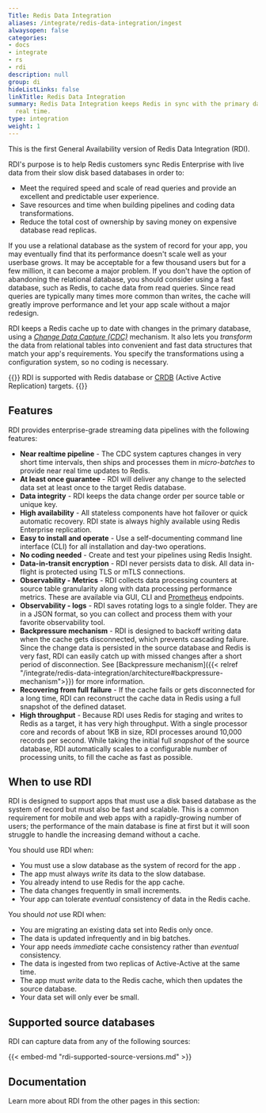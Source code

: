 ```yaml
---
Title: Redis Data Integration
aliases: /integrate/redis-data-integration/ingest
alwaysopen: false
categories:
- docs
- integrate
- rs
- rdi
description: null
group: di
hideListLinks: false
linkTitle: Redis Data Integration
summary: Redis Data Integration keeps Redis in sync with the primary database in near
  real time.
type: integration
weight: 1
---
```


This is the first General Availability version of Redis Data Integration (RDI).

RDI's purpose is to help Redis customers sync Redis Enterprise with live data from their slow disk based databases in order to:

- Meet the required speed and scale of read queries and provide an excellent and predictable user experience.
- Save resources and time when building pipelines and coding data transformations.
- Reduce the total cost of ownership by saving money on expensive database read replicas.

If you use a relational database as the system of record for your app,
you may eventually find
that its performance doesn't scale well as your userbase grows. It may be
acceptable for a few thousand users but for a few million, it can become a
major problem. If you don't have the option of abandoning the relational
database, you should consider using a fast
database, such as Redis, to cache data from read queries. Since read queries
are typically many times more common than writes, the cache will greatly
improve performance and let your app scale without a major redesign.

RDI keeps a Redis cache up to date with changes in the primary database, using a
[*Change Data Capture (CDC)*](https://en.wikipedia.org/wiki/Change_data_capture) mechanism.
It also lets you *transform* the data from relational tables into convenient
and fast data structures that match your app's requirements. You specify the
transformations using a configuration system, so no coding is necessary.

{{<note>}}
RDI is supported with Redis database or [CRDB](https://redis.io/active-active/) (Active Active Replication) targets.
{{</note>}}

## Features

RDI provides enterprise-grade streaming data pipelines with the following features:

- **Near realtime pipeline** - The CDC system captures changes in very short time intervals,
  then ships and processes them in *micro-batches* to provide near real time updates to Redis.
- **At least once guarantee** - RDI will deliver any change to the selected data set at least
  once to the target Redis database.
- **Data integrity** - RDI keeps the data change order per source table or unique key.
- **High availability** - All stateless components have hot failover or quick automatic recovery.
  RDI state is always highly available using Redis Enterprise replication.
- **Easy to install and operate** - Use a self-documenting command line interface (CLI)
  for all installation and day-two operations.
- **No coding needed** - Create and test your pipelines using Redis Insight.
- **Data-in-transit encryption** - RDI never persists data to disk. All data in-flight is
  protected using TLS or mTLS connections.
- **Observability - Metrics** - RDI collects data processing counters at source table granularity
  along with data processing performance metrics. These are available via GUI, CLI and 
  [Prometheus](https://prometheus.io/) endpoints.
- **Observability - logs** - RDI saves rotating logs to a single folder. They are in a JSON format,
  so you can collect and process them with your favorite observability tool.
- **Backpressure mechanism** - RDI is designed to backoff writing data when the cache gets
  disconnected, which prevents cascading failure. Since the change data is persisted in the source
  database and Redis is very fast, RDI can easily catch up with missed changes after a short period of
  disconnection. See [Backpressure mechanism]({{< relref "/integrate/redis-data-integration/architecture#backpressure-mechanism">}}) for more information.
- **Recovering from full failure** - If the cache fails or gets disconnected for a long time,
  RDI can reconstruct the cache data in Redis using a full snapshot of the defined dataset.
- **High throughput** - Because RDI uses Redis for staging and writes to Redis as a target,
  it has very high throughput. With a single processor core and records of about 1KB in size,
  RDI processes around 10,000 records per second. While taking the initial full *snapshot* of
  the source database, RDI automatically scales to a configurable number of processing units,
  to fill the cache as fast as possible.

## When to use RDI

RDI is designed to support apps that must use a disk based database as the system of record
but must also be fast and scalable. This is a common requirement for mobile and web
apps with a rapidly-growing number of users; the performance of the main database is fine at first
but it will soon struggle to handle the increasing demand without a cache.

You should use RDI when:

- You must use a slow database as the system of record for the app .
- The app must always *write* its data to the slow database.
- You already intend to use Redis for the app cache.
- The data changes frequently in small increments.
- Your app can tolerate *eventual* consistency of data in the Redis cache.

You should *not* use RDI when:

- You are migrating an existing data set into Redis only once.
- The data is updated infrequently and in big batches.
- Your app needs *immediate* cache consistency rather than *eventual* consistency.
- The data is ingested from two replicas of Active-Active at the same time.
- The app must *write* data to the Redis cache, which then updates the source database.
- Your data set will only ever be small.

## Supported source databases

RDI can capture data from any of the following sources:

{{< embed-md "rdi-supported-source-versions.md" >}}

## Documentation

Learn more about RDI from the other pages in this section: